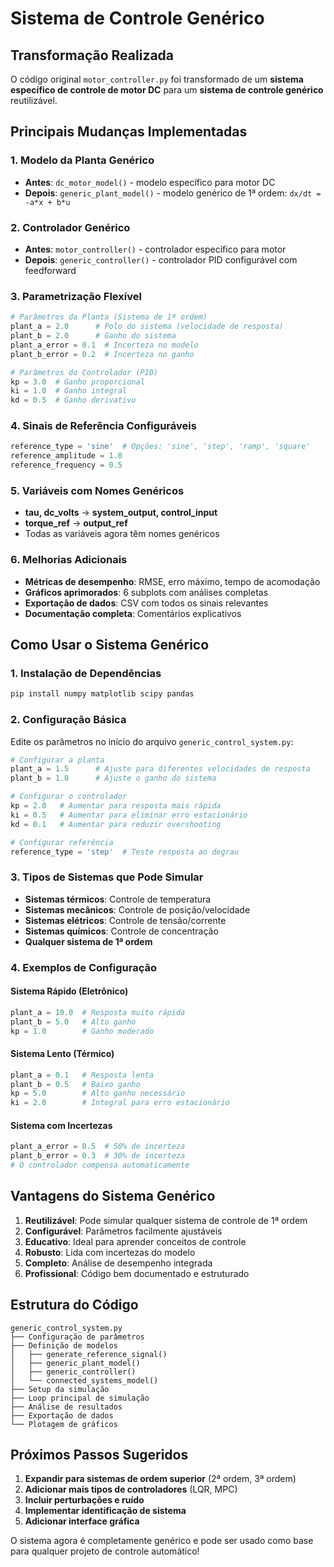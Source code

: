 # Sistema de Controle Genérico

## Transformação Realizada

O código original `motor_controller.py` foi transformado de um **sistema específico de controle de motor DC** para um **sistema de controle genérico** reutilizável.

## Principais Mudanças Implementadas

### 1. **Modelo da Planta Genérico**
- **Antes**: `dc_motor_model()` - modelo específico para motor DC
- **Depois**: `generic_plant_model()` - modelo genérico de 1ª ordem: `dx/dt = -a*x + b*u`

### 2. **Controlador Genérico**
- **Antes**: `motor_controller()` - controlador específico para motor
- **Depois**: `generic_controller()` - controlador PID configurável com feedforward

### 3. **Parametrização Flexível**
```python
# Parâmetros da Planta (Sistema de 1ª ordem)
plant_a = 2.0      # Polo do sistema (velocidade de resposta)
plant_b = 2.0      # Ganho do sistema
plant_a_error = 0.1  # Incerteza no modelo
plant_b_error = 0.2  # Incerteza no ganho

# Parâmetros do Controlador (PID)
kp = 3.0  # Ganho proporcional
ki = 1.0  # Ganho integral  
kd = 0.5  # Ganho derivativo
```

### 4. **Sinais de Referência Configuráveis**
```python
reference_type = 'sine'  # Opções: 'sine', 'step', 'ramp', 'square'
reference_amplitude = 1.0
reference_frequency = 0.5
```

### 5. **Variáveis com Nomes Genéricos**
- **tau, dc_volts** → **system_output, control_input**
- **torque_ref** → **output_ref**
- Todas as variáveis agora têm nomes genéricos

### 6. **Melhorias Adicionais**
- **Métricas de desempenho**: RMSE, erro máximo, tempo de acomodação
- **Gráficos aprimorados**: 6 subplots com análises completas
- **Exportação de dados**: CSV com todos os sinais relevantes
- **Documentação completa**: Comentários explicativos

## Como Usar o Sistema Genérico

### 1. **Instalação de Dependências**
```bash
pip install numpy matplotlib scipy pandas
```

### 2. **Configuração Básica**
Edite os parâmetros no início do arquivo `generic_control_system.py`:

```python
# Configurar a planta
plant_a = 1.5      # Ajuste para diferentes velocidades de resposta
plant_b = 1.0      # Ajuste o ganho do sistema

# Configurar o controlador
kp = 2.0   # Aumentar para resposta mais rápida
ki = 0.5   # Aumentar para eliminar erro estacionário
kd = 0.1   # Aumentar para reduzir overshooting

# Configurar referência
reference_type = 'step'  # Teste resposta ao degrau
```

### 3. **Tipos de Sistemas que Pode Simular**
- **Sistemas térmicos**: Controle de temperatura
- **Sistemas mecânicos**: Controle de posição/velocidade
- **Sistemas elétricos**: Controle de tensão/corrente
- **Sistemas químicos**: Controle de concentração
- **Qualquer sistema de 1ª ordem**

### 4. **Exemplos de Configuração**

#### Sistema Rápido (Eletrônico)
```python
plant_a = 10.0  # Resposta muito rápida
plant_b = 5.0   # Alto ganho
kp = 1.0        # Ganho moderado
```

#### Sistema Lento (Térmico)
```python
plant_a = 0.1   # Resposta lenta
plant_b = 0.5   # Baixo ganho
kp = 5.0        # Alto ganho necessário
ki = 2.0        # Integral para erro estacionário
```

#### Sistema com Incertezas
```python
plant_a_error = 0.5  # 50% de incerteza
plant_b_error = 0.3  # 30% de incerteza
# O controlador compensa automaticamente
```

## Vantagens do Sistema Genérico

1. **Reutilizável**: Pode simular qualquer sistema de controle de 1ª ordem
2. **Configurável**: Parâmetros facilmente ajustáveis
3. **Educativo**: Ideal para aprender conceitos de controle
4. **Robusto**: Lida com incertezas do modelo
5. **Completo**: Análise de desempenho integrada
6. **Profissional**: Código bem documentado e estruturado

## Estrutura do Código

```
generic_control_system.py
├── Configuração de parâmetros
├── Definição de modelos
│   ├── generate_reference_signal()
│   ├── generic_plant_model()
│   ├── generic_controller()
│   └── connected_systems_model()
├── Setup da simulação
├── Loop principal de simulação
├── Análise de resultados
├── Exportação de dados
└── Plotagem de gráficos
```

## Próximos Passos Sugeridos

1. **Expandir para sistemas de ordem superior** (2ª ordem, 3ª ordem)
2. **Adicionar mais tipos de controladores** (LQR, MPC)
3. **Incluir perturbações e ruído**
4. **Implementar identificação de sistema**
5. **Adicionar interface gráfica**

O sistema agora é completamente genérico e pode ser usado como base para qualquer projeto de controle automático!